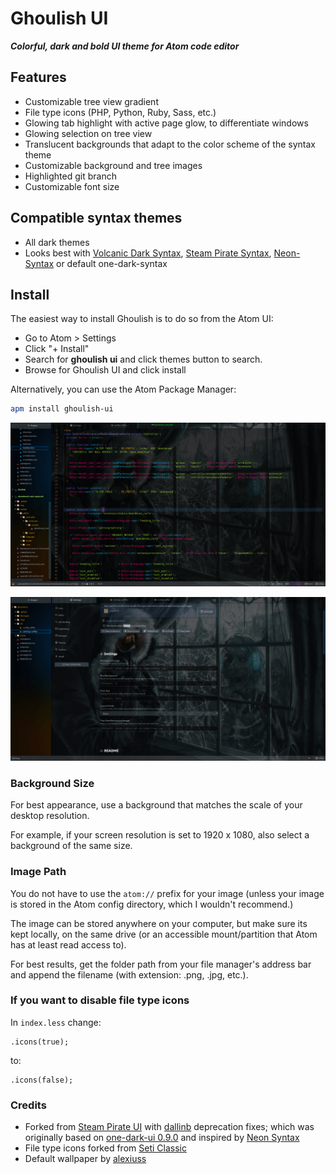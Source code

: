 # Ghoulish UI

***Colorful, dark and bold UI theme for Atom code editor***

## Features

* Customizable tree view gradient
* File type icons (PHP, Python, Ruby, Sass, etc.)
* Glowing tab highlight with active page glow, to differentiate windows
* Glowing selection on tree view
* Translucent backgrounds that adapt to the color scheme of the syntax theme
* Customizable background and tree images
* Highlighted git branch
* Customizable font size

## Compatible syntax themes

- All dark themes
- Looks best with [Volcanic Dark Syntax](https://atom.io/themes/volcanic-dark-syntax),
[Steam Pirate Syntax](https://atom.io/themes/steam-pirate-syntax), [Neon-Syntax](https://github.com/anomaly256/neon-syntax) or default one-dark-syntax  

## Install
The easiest way to install Ghoulish is to do so from the Atom UI:

  - Go to Atom > Settings
  -  Click "+ Install"
  - Search for **ghoulish ui** and click themes button to search.
  - Browse for Ghoulish UI and click install

Alternatively, you can use the Atom Package Manager:
```bash
apm install ghoulish-ui
```

![ghoulish screenshot 2](./imgs/ghoulish.png)

![ghoulish screenshot](./imgs/ghoulish2.png)

### Background Size
For best appearance, use a background that matches the scale of your desktop resolution.

For example, if your screen resolution is set to 1920 x 1080, also select a background of the same size.

### Image Path
You do not have to use the `atom://` prefix for your image (unless your image is stored in the Atom config directory, which I wouldn't recommend.)

The image can be stored anywhere on your computer, but make sure its kept locally, on the same drive (or an accessible mount/partition that Atom has at least read access to).

For best results, get the folder path from your file manager's address bar and append the filename (with extension: .png, .jpg, etc.).

### If you want to disable file type icons
In `index.less` change:
```less
.icons(true);
```
to:
```less
.icons(false);
```

### Credits
* Forked from [Steam Pirate UI](https://github.com/v3ss0n/steam-pirate-ui) with [dallinb](https://github.com/dallinb) deprecation fixes; which was originally based on [one-dark-ui 0.9.0](https://github.com/atom/one-dark-ui/) and inspired by [Neon Syntax](https://github.com/anomaly256/neon-syntax)
* File type icons forked from [Seti Classic](https://github.com/vermotr/seti-classic)
* Default wallpaper by [alexiuss](https://alexiuss.deviantart.com/art/HAVE-YOU-CONSIDERED-WORKING-IN-YOUR-SLEEP-376953994)
